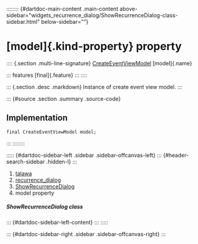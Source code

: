 :::::::: {#dartdoc-main-content .main-content above-sidebar="widgets_recurrence_dialog/ShowRecurrenceDialog-class-sidebar.html" below-sidebar=""}
<div>

# [model]{.kind-property} property

</div>

:::: {.section .multi-line-signature}
[CreateEventViewModel](../../view_model_after_auth_view_models_event_view_models_create_event_view_model/CreateEventViewModel-class.html)
[model]{.name}

::: features
[final]{.feature}
:::
::::

::: {.section .desc .markdown}
Instance of create event view model.
:::

::: {#source .section .summary .source-code}
## Implementation

``` language-dart
final CreateEventViewModel model;
```
:::
::::::::

::::: {#dartdoc-sidebar-left .sidebar .sidebar-offcanvas-left}
::: {#header-search-sidebar .hidden-l}
:::

1.  [talawa](../../index.html)
2.  [recurrence_dialog](../../widgets_recurrence_dialog/)
3.  [ShowRecurrenceDialog](../../widgets_recurrence_dialog/ShowRecurrenceDialog-class.html)
4.  model property

##### ShowRecurrenceDialog class

::: {#dartdoc-sidebar-left-content}
:::
:::::

::: {#dartdoc-sidebar-right .sidebar .sidebar-offcanvas-right}
:::
